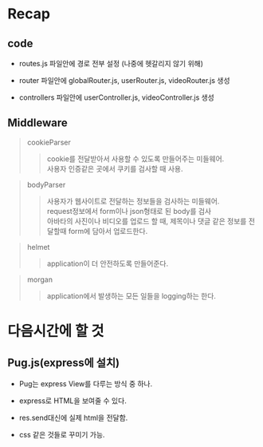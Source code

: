 # Recap

## code

* routes.js 파일안에 경로 전부 설정 (나중에 헷갈리지 않기 위해)

* router 파일안에 globalRouter.js, userRouter.js, videoRouter.js 생성

*  controllers 파일안에 userController.js, videoController.js 생성

## Middleware

>cookieParser   
>>cookie를 전달받아서 사용할 수 있도록 만들어주는 미들웨어.   
>>사용자 인증같은 곳에서 쿠키를 검사할 때 사용.

>bodyParser   
>>사용자가 웹사이트로 전달하는 정보들을 검사하는 미들웨어.   
>>request정보에서 form이나 json형태로 된 body를 검사   
>>아바타의 사진이나 비디오를 업로드 할 때, 제목이나 댓글 같은 정보를 전달할때 form에 담아서 업로드한다.

>helmet   
>>application이 더 안전하도록 만들어준다.

>morgan   
>>application에서 발생하는 모든 일들을 logging하는 한다.

# 다음시간에 할 것

## Pug.js(express에 설치)
* Pug는 express View를 다루는 방식 중 하나.

* express로 HTML을 보여줄 수 있다.

* res.send대신에 실제 html을 전달함.

* css 같은 것들로 꾸미기 가능.
